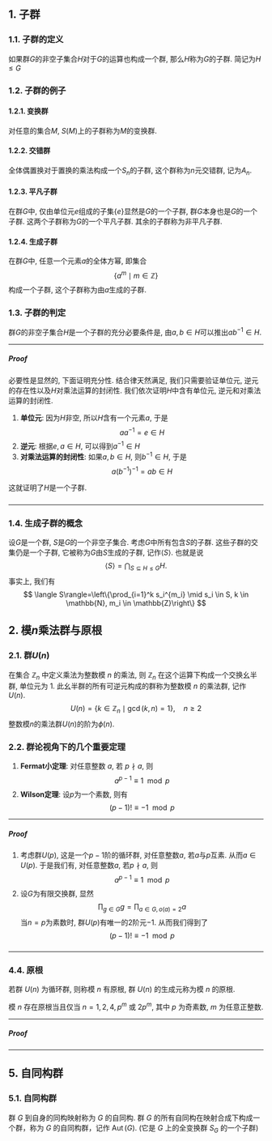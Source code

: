 ## 1. 子群
### 1.1. 子群的定义
如果群$G$的非空子集合$H$对于$G$的运算也构成一个群, 那么$H$称为$G$的子群. 简记为$H\le G$

### 1.2. 子群的例子
#### 1.2.1. 变换群
对任意的集合$M$, $S(M)$上的子群称为$M$的变换群. 

#### 1.2.2. 交错群
全体偶置换对于置换的乘法构成一个$S_n$的子群, 这个群称为$n$元交错群, 记为$A_n$. 

#### 1.2.3. 平凡子群
在群$G$中, 仅由单位元$e$组成的子集$\{e\}$显然是$G$的一个子群, 群$G$本身也是$G$的一个子群. 这两个子群称为$G$的一个平凡子群. 其余的子群称为非平凡子群. 

#### 1.2.4. 生成子群
在群$G$中, 任意一个元素$a$的全体方幂, 即集合
$$
\{a^m\mid m\in \mathbb{Z}\}
$$
构成一个子群, 这个子群称为由$a$生成的子群. 

### 1.3. 子群的判定
群$G$的非空子集合$H$是一个子群的充分必要条件是, 由$a, b\in H$可以推出$ab^{-1}\in H$. 
___
##### Proof
必要性是显然的, 下面证明充分性. 结合律天然满足, 我们只需要验证单位元, 逆元的存在性以及$H$对乘法运算的封闭性. 我们依次证明$H$中含有单位元, 逆元和对乘法运算的封闭性. 
1. **单位元**: 因为$H$非空, 所以$H$含有一个元素$a$, 于是
   $$
   aa^{-1}=e\in H
   $$
2. **逆元**: 根据$e, a\in H$, 可以得到$a^{-1}\in H$
3. **对乘法运算的封闭性**: 如果$a, b\in H$, 则$b^{-1}\in H$, 于是
   $$
   a(b^{-1})^{-1} = ab \in H
   $$

这就证明了$H$是一个子群. 
#####
___

### 1.4. 生成子群的概念
设$G$是一个群, $S$是$G$的一个非空子集合. 考虑$G$中所有包含$S$的子群. 这些子群的交集仍是一个子群, 它被称为$G$由$S$生成的子群, 记作$\langle S\rangle$. 也就是说
$$
\langle S\rangle=\bigcap_{S\subseteq H\leq G}H.
$$
事实上, 我们有
$$
\langle S\rangle=\left\{\prod_{i=1}^k s_i^{m_i} \mid s_i \in S, k \in \mathbb{N}, m_i \in \mathbb{Z}\right\}
$$


## 2. 模$n$乘法群与原根
### 2.1. 群$U(n)$
在集合 $\mathbb{Z}_n$ 中定义乘法为整数模 $n$ 的乘法, 则 $\mathbb{Z}_n$ 在这个运算下构成一个交换幺半群, 单位元为 1. 此幺半群的所有可逆元构成的群称为整数模 $n$ 的乘法群, 记作 $U(n)$.
$$
U(n) = \{k\in \mathbb{Z}_n\mid \operatorname{gcd}(k, n)=1\}, \quad n\ge 2
$$
整数模$n$的乘法群$U(n)$的阶为$\phi(n)$. 


### 2.2. 群论视角下的几个重要定理
1. **Fermat小定理**: 对任意整数 $a$, 若 $p \nmid a$, 则 
   $$
   a^{p-1} \equiv 1 \mod p
   $$
2. **Wilson定理**: 设$p$为一个素数, 则有
   $$
   (p-1)! \equiv -1 \mod p
   $$
___
##### Proof
1. 考虑群$U(p)$, 这是一个$p-1$阶的循环群, 对任意整数$a$, 若$a$与$p$互素. 从而$a\in U(p)$. 于是我们有, 对任意整数$a$, 若$p\nmid a$, 则
   $$
   a^{p-1} \equiv 1 \mod p
   $$
2. 设$G$为有限交换群, 显然
   $$
   \prod_{g\in G}g  = \prod_{a\in G, o(a)=2}a
   $$
   当$n=p$为素数时, 群$U(p)$有唯一的$2$阶元$-1$. 从而我们得到了
   $$
   (p-1)! \equiv -1 \mod p
   $$
   
#####
___

### 4.4. 原根
若群 $U(n)$ 为循环群, 则称模 $n$ 有原根, 群 $U(n)$ 的生成元称为模 $n$ 的原根. 

模 $n$ 存在原根当且仅当 $n=1,2,4, p^m$ 或 $2 p^m$, 其中 $p$ 为奇素数, $m$ 为任意正整数.
___
##### Proof

#####
___

## 5. 自同构群
### 5.1. 自同构群
群 $G$ 到自身的同构映射称为 $G$ 的自同构. 群 $G$ 的所有自同构在映射合成下构成一个群，称为 $G$ 的自同构群，记作 $\operatorname{Aut}(G)$. (它是 $G$ 上的全变换群 $S_G$ 的一个子群)